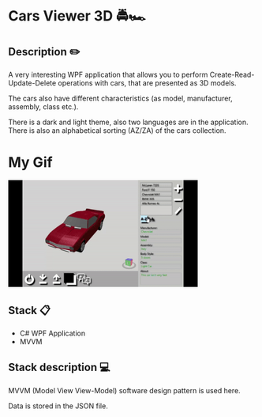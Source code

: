 # Cars Viewer 3D 🚔🏎️ 
## Description ✏️

A very interesting WPF application that allows you to perform Create-Read-Update-Delete operations with cars, that are presented as 3D models.

The cars also have different characteristics (as model, manufacturer, assembly, class etc.). 

There is a dark and light theme, also two languages are in the application. There is also an alphabetical sorting (AZ/ZA) of the cars collection. 

# My Gif

<img src="https://github.com/Chuev-hub/Cars3D/blob/master/work.gif" width="384" />

## Stack 📋
- C# WPF Application
- MVVM

## Stack description 💻

MVVM (Model View View-Model) software design pattern is used here.

Data is stored in the JSON file.
